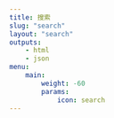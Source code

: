 ```yaml
---
title: 搜索
slug: "search"
layout: "search"
outputs:
    - html
    - json
menu:
    main:
        weight: -60
        params: 
            icon: search
---
```


